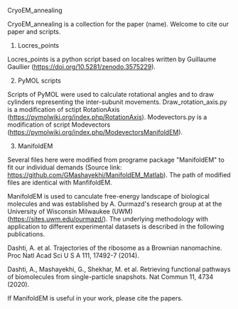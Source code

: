 CryoEM_annealing

CryoEM_annealing is a collection for the paper (name).
Welcome to cite our paper and scripts.

1. Locres_points

Locres_points is a python script based on localres written by Guillaume Gaullier (https://doi.org/10.5281/zenodo.3575229).

2. PyMOL scripts

Scripts of PyMOL were used to calculate rotational angles and to draw cylinders representing the inter-subunit movements.
Draw_rotation_axis.py is a modification of sctipt RotationAxis (https://pymolwiki.org/index.php/RotationAxis).
Modevectors.py is a modification of script Modevectors (https://pymolwiki.org/index.php/ModevectorsManifoldEM).

3. ManifoldEM

Several files here were modified from programe package "ManifoldEM" to fit our individual demands (Source link: https://github.com/GMashayekhi/ManifoldEM_Matlab). The path of modified files are identical with ManfifoldEM. 

ManifoldEM is used to canculate free-energy landscape of biological molecules and was established by A. Ourmazd's research group at at the University of Wisconsin Milwaukee (UWM) (https://sites.uwm.edu/ourmazd/). The underlying methodology with application to different experimental datasets is described in the following publications.

Dashti, A. et al. Trajectories of the ribosome as a Brownian nanomachine. Proc Natl Acad Sci U S A 111, 17492-7 (2014).

Dashti, A., Mashayekhi, G., Shekhar, M. et al. Retrieving functional pathways of biomolecules from single-particle snapshots. Nat Commun 11, 4734 (2020).

If ManifoldEM is useful in your work, please cite the papers.




